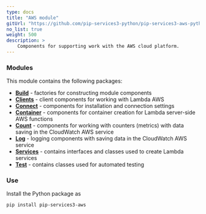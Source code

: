 ```yaml
---
type: docs
title: "AWS module"
gitUrl: "https://github.com/pip-services3-python/pip-services3-aws-python"
no_list: true
weight: 500
description: > 
    Components for supporting work with the AWS cloud platform.
---
```




### Modules

This module contains the following packages:

- [**Build**](build) - factories for constructing module components
- [**Clients**](clients) - client components for working with Lambda AWS
- [**Connect**](connect) - components for installation and connection settings
- [**Container**](containers) - components for container creation for Lambda server-side AWS functions
- [**Count**](count) - components for working with counters (metrics) with data saving in the CloudWatch AWS service
- [**Log**](log) - logging components with saving data in the CloudWatch AWS service
- [**Services**](log) - contains interfaces and classes used to create Lambda services
- [**Test**](test) - contains classes used for automated testing

### Use

Install the Python package as
```bash
pip install pip-services3-aws
```
